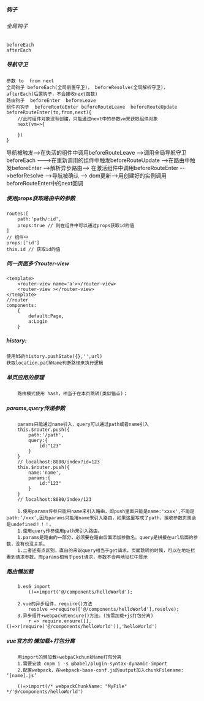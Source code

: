 ##### 钩子
###### 全局钩子
    beforeEach
    afterEach

##### 导航守卫
    参数 to  from next
    全局钩子 beforeEach(全局前置守卫)， beforeResolve(全局解析守卫)， afterEach(后置钩子，不会接收next函数)
    路由钩子  beforeEnter  beforeLeave
    组件内钩子  beforeRouteEnter beforeRouteLeave  beforeRouteUpdate
    beforeRouteEnter(to,from,next){
        //此时组件对象没有创建，只能通过next中的参数vm来获取组件对象
        next(vm=>{

        })
    }
导航被触发-->在失活的组件中调用beforeRouteLeave -->调用全局导航守卫beforeEach --->在重新调用的组件中触发beforeRouteUpdate
-->在路由中触发beforeEnter -->解析异步路由--> 在激活组件中调用beforeRouteEnter -->beforResolve -->导航被确认
--> dom更新-->用创建好的实例调用beforeRouteEnter中的next回调

#####  使用props获取路由中的参数

    routes:[
        path:'path/:id',
        props:true // 则在组件中可以通过props获取id的值
    ] 
    // 组件中
    props:['id']
    this.id // 获取id的值

##### 同一页面多个router-view
    <template>
        <router-view name='a'></router-view>
        <router-view ></router-view>
    </template>
    //router
    components:
        {
            default:Page,
            a:Login
        }

##### history:
	使用h5的history.pushState({},'',url)
	获取location.pathName判断路径来执行逻辑

##### 单页应用的原理
		路由模式使用 hash，相当于在本页跳转(类似锚点)；

##### params,query传递参数
		params只能通过name引入，query可以通过path或者name引入 
		this.$router.push({
			path:'/path',
			query:{
				id:"123"
			}
		}
		// localhost:8080/index?id=123
		this.$router.push({
			name:'name',
			params:{
				id:"123"
			}
		} 
		// localhost:8080/index/123
		
		1.使用params传参只能用name来引入路由，即push里面只能是name:'xxxx',不能是path:’/xxx’,因为params只能用name来引入路由，如果这里写成了path，接收参数页面会是undefined！！！。
		1.使用query传参使用path来引入路由。
		1.params是路由的一部分，必须要在路由后面添加参数名。query是拼接在url后面的参数，没有也没关系。
		1.二者还有点区别，直白的来说query相当于get请求，页面跳转的时候，可以在地址栏看到请求参数，而params相当于post请求，参数不会再地址栏中显示
		
##### 路由懒加载
		1.es6 import
			()=>import('@/components/helloWorld');
		
		2.vue的异步组件，require()方法
			resolve =>require(['@/components/helloWorld'],resolve);
		3.异步组件+webpack的ensure()方法。(按需加载+js打包分离)
			r => require.ensure([],()=>r(require('@/components/helloWorld')),'helloWorld')
		
##### vue官方的 懒加载+打包分离
		用import的懒加载+webpaCkchunkName打包分离
		1.需要安装 cnpm i -s @babel/plugin-syntax-dynamic-import
		2.配置webpack，在webpack-base-conf.js的output加入chunkFilename: ‘[name].js’ 
		
		()=>import(/* webpackChunkName: "MyFile" */'@/components/helloWorld')
		
		
		
		
		
		
		
		
		
		
		
		
		
		
		
		
		
		
		
		
		